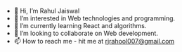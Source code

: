 - 👋 Hi, I’m Rahul Jaiswal
- 👀 I’m interested in Web technologies and programming.
- 🌱 I’m currently learning React and algorithms.
- 💞️ I’m looking to collaborate on Web development.
- 📫 How to reach me - hit me at rjrahool007@gmail.com
